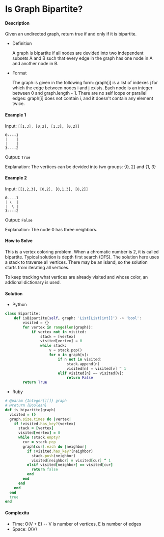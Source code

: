 #  Is Graph Bipartite?

#### Description

Given an undirected graph, return true if and only if it is bipartite.

- Definition

    A graph is bipartite if all nodes are devided into two independent subsets A and B such that every edge in the graph has one node in A and another node in B.

- Format

    The graph is given in the following form: graph[i] is a list of indexes j for which the edge between nodes i and j exists.  Each node is an integer between 0 and graph.length - 1.  There are no self loops or parallel edges: graph[i] does not contain i, and it doesn't contain any element twice.

#### Example 1
Input: `[[1,3], [0,2], [1,3], [0,2]]`

```
0----1
|    |
|    |
3----2
```

Output: `True`

Explanation: The vertices can be devided into two groups: {0, 2} and {1, 3}

#### Example 2
Input: `[[1,2,3], [0,2], [0,1,3], [0,2]]`

```
0----1
| \  |
|  \ |
3----2
```

Output: `False`

Explanation: The node 0 has three neighbors.

#### How to Solve

This is a vertex coloring problem. When a chromatic number is 2, it is called bipartite. Typical solution is depth first search (DFS). The solution here uses a stack to traverse all vertices.
There may be an island, so the solution starts from iterating all vertices.

To keep tracking what vertices are already visited and whose color, an addional dictionary is used.

#### Solution
- Python

```python
class Bipartite:
    def isBipartite(self, graph: 'List[List[int]]') -> 'bool':
        visited = {}
        for vertex in range(len(graph)):
            if vertex not in visited:
                stack = [vertex]
                visited[vertex] = 0
                while stack:
                    v = stack.pop()
                    for n in graph[v]:
                        if n not in visited:
                            stack.append(n)
                            visited[n] = visited[v] ^ 1
                        elif visited[n] == visited[v]:
                            return False
        return True
```

- Ruby

```ruby
# @param {Integer[][]} graph
# @return {Boolean}
def is_bipartite(graph)
  visited = {}
  graph.size.times do |vertex|
    if !visited.has_key?(vertex)
      stack = [vertex]
      visited[vertex] = 0
      while !stack.empty?
        cur = stack.pop
        graph[cur].each do |neighbor|
          if !visited.has_key?(neighbor)
            stack.push(neighbor)
            visited[neighbor] = visited[cur] ^ 1
          elsif visited[neighbor] == visited[cur]
            return false
          end
        end
      end
    end
  end
  true
end
```

#### Complexitu
- Time: O(V + E) -- V is number of vertices, E is number of edges
- Space: O(V)